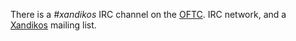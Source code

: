 There is a *#xandikos* IRC channel on the [OFTC](https://www.oftc.net/).
IRC network, and a
[Xandikos](https://groups.google.com/forum/#!forum/xandikos>) mailing list.
